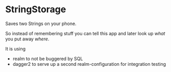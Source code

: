 # StringStorage
Saves two Strings on your phone.

So instead of remembering stuff you can tell this app and later look up *what* you put away *where*.

It is using 
* realm to not be buggered by SQL
* dagger2 to serve up a second realm-configuration for integration testing
